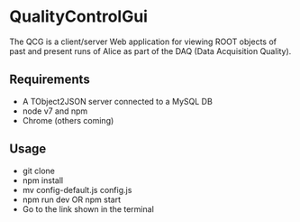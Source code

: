 # QualityControlGui
The QCG is a client/server Web application for viewing ROOT objects of past and present runs of Alice as part of the DAQ (Data Acquisition Quality).

## Requirements
- A TObject2JSON server connected to a MySQL DB
- node v7 and npm
- Chrome (others coming)

## Usage
- git clone
- npm install
- mv config-default.js config.js
- npm run dev OR npm start
- Go to the link shown in the terminal
